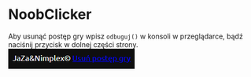 # NoobClicker
Aby usunąć postęp gry wpisz `odbuguj()` w konsoli w przeglądarce, bądź naciśnij przycisk w dolnej części strony.![Image](https://raw.githubusercontent.com/Nimplex/NoobClicker/master/image.png?token=AJQ47MSIBNCPNY3RZF4XGZS5COLNE)
